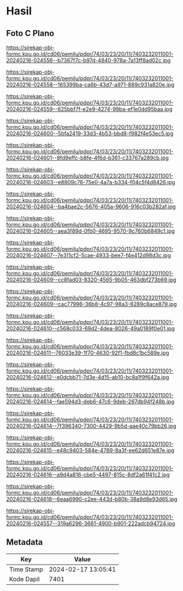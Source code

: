 # Hasil

## Foto C Plano

https://sirekap-obj-formc.kpu.go.id/cd06/pemilu/pdpr/74/03/23/20/11/7403232011001-20240216-024556--b7367f7c-b97d-4840-978a-7a13ff8ad02c.jpg

https://sirekap-obj-formc.kpu.go.id/cd06/pemilu/pdpr/74/03/23/20/11/7403232011001-20240216-024558--165399ba-ca6b-43d7-a971-889c931a820e.jpg

https://sirekap-obj-formc.kpu.go.id/cd06/pemilu/pdpr/74/03/23/20/11/7403232011001-20240216-024559--825bbf7f-e2e9-4274-99ba-ef1e0dd95baa.jpg

https://sirekap-obj-formc.kpu.go.id/cd06/pemilu/pdpr/74/03/23/20/11/7403232011001-20240216-024600--5bfa2419-33d3-4b53-bbd8-f982f4e53ec5.jpg

https://sirekap-obj-formc.kpu.go.id/cd06/pemilu/pdpr/74/03/23/20/11/7403232011001-20240216-024601--8fd9effc-b8fe-4f6d-b361-c33767a289cb.jpg

https://sirekap-obj-formc.kpu.go.id/cd06/pemilu/pdpr/74/03/23/20/11/7403232011001-20240216-024603--e8809c76-75e0-4a7a-b334-f04c5f4d8426.jpg

https://sirekap-obj-formc.kpu.go.id/cd06/pemilu/pdpr/74/03/23/20/11/7403232011001-20240216-024604--ba4bae2c-5676-405a-9606-916c03b282af.jpg

https://sirekap-obj-formc.kpu.go.id/cd06/pemilu/pdpr/74/03/23/20/11/7403232011001-20240216-024605--aea3f89d-0fb0-4695-9570-9c760b6849c1.jpg

https://sirekap-obj-formc.kpu.go.id/cd06/pemilu/pdpr/74/03/23/20/11/7403232011001-20240216-024607--7e311cf2-5cae-4933-bee7-f4e412d98d3c.jpg

https://sirekap-obj-formc.kpu.go.id/cd06/pemilu/pdpr/74/03/23/20/11/7403232011001-20240216-024609--cc8fad03-8320-4565-9b05-463dbf273b69.jpg

https://sirekap-obj-formc.kpu.go.id/cd06/pemilu/pdpr/74/03/23/20/11/7403232011001-20240216-024609--cac77996-36b8-4c97-98a3-8289c8ace879.jpg

https://sirekap-obj-formc.kpu.go.id/cd06/pemilu/pdpr/74/03/23/20/11/7403232011001-20240216-024610--c568c033-69d2-4dea-8026-49a0189f0e01.jpg

https://sirekap-obj-formc.kpu.go.id/cd06/pemilu/pdpr/74/03/23/20/11/7403232011001-20240216-024611--76033e39-1f70-4630-92f1-fbd8c1bc589e.jpg

https://sirekap-obj-formc.kpu.go.id/cd06/pemilu/pdpr/74/03/23/20/11/7403232011001-20240216-024612--e0dcbb71-7d3e-4d15-ab10-bc8a1f9f642a.jpg

https://sirekap-obj-formc.kpu.go.id/cd06/pemilu/pdpr/74/03/23/20/11/7403232011001-20240216-024614--fae594d3-deb6-47c6-9deb-267db94f248b.jpg

https://sirekap-obj-formc.kpu.go.id/cd06/pemilu/pdpr/74/03/23/20/11/7403232011001-20240216-024614--7f396340-7300-4429-9b5d-aae40c79bb26.jpg

https://sirekap-obj-formc.kpu.go.id/cd06/pemilu/pdpr/74/03/23/20/11/7403232011001-20240216-024615--e48c9403-584e-4789-8a3f-ee62d651e87e.jpg

https://sirekap-obj-formc.kpu.go.id/cd06/pemilu/pdpr/74/03/23/20/11/7403232011001-20240216-024616--a9d4a816-cbe5-4497-815c-8df2a61f41c2.jpg

https://sirekap-obj-formc.kpu.go.id/cd06/pemilu/pdpr/74/03/23/20/11/7403232011001-20240216-024618--6eaa6990-c2ee-443d-b80b-38a9d8e93d65.jpg

https://sirekap-obj-formc.kpu.go.id/cd06/pemilu/pdpr/74/03/23/20/11/7403232011001-20240216-024557--319a6296-3661-4900-b901-222adcb94724.jpg


## Metadata

| Key        | Value               |
| ---------- | ------------------- |
| Time Stamp | 2024-02-17 13:05:41 |
| Kode Dapil | 7401                |



